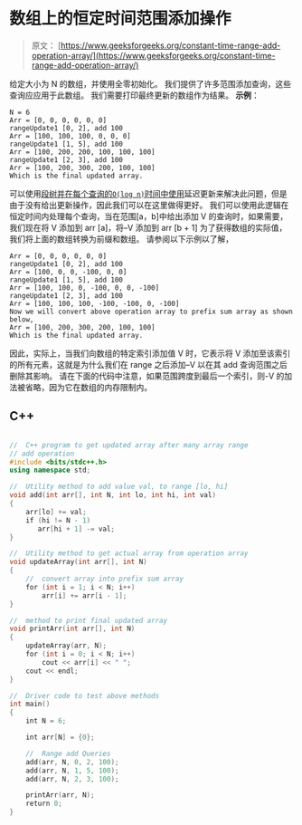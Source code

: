 # 数组上的恒定时间范围添加操作

> 原文： [https://www.geeksforgeeks.org/constant-time-range-add-operation-array/](https://www.geeksforgeeks.org/constant-time-range-add-operation-array/)

给定大小为 N 的数组，并使用全零初始化。 我们提供了许多范围添加查询，这些查询应应用于此数组。 我们需要打印最终更新的数组作为结果。
**示例**：

```
N = 6
Arr = [0, 0, 0, 0, 0, 0]
rangeUpdate1 [0, 2], add 100
Arr = [100, 100, 100, 0, 0, 0]
rangeUpdate1 [1, 5], add 100
Arr = [100, 200, 200, 100, 100, 100]
rangeUpdate1 [2, 3], add 100
Arr = [100, 200, 300, 200, 100, 100]
Which is the final updated array.

```



可以使用[段树并在每个查询的`O(log n)`时间中使用](https://www.geeksforgeeks.org/lazy-propagation-in-segment-tree/)延迟更新来解决此问题，但是由于没有给出更新操作，因此我们可以在这里做得更好。 我们可以使用此逻辑在恒定时间内处理每个查询，当在范围[a，b]中给出添加 V 的查询时，如果需要，我们现在将 V 添加到 arr [a]，将–V 添加到 arr [b + 1] 为了获得数组的实际值，我们将上面的数组转换为前缀和数组。 请参阅以下示例以了解，

```
Arr = [0, 0, 0, 0, 0, 0]
rangeUpdate1 [0, 2], add 100
Arr = [100, 0, 0, -100, 0, 0]
rangeUpdate1 [1, 5], add 100
Arr = [100, 100, 0, -100, 0, 0, -100]
rangeUpdate1 [2, 3], add 100
Arr = [100, 100, 100, -100, -100, 0, -100]    
Now we will convert above operation array to prefix sum array as shown below,
Arr = [100, 200, 300, 200, 100, 100]
Which is the final updated array.

```

因此，实际上，当我们向数组的特定索引添加值 V 时，它表示将 V 添加至该索引的所有元素，这就是为什么我们在 range 之后添加–V 以在其 add 查询范围之后删除其影响。
请在下面的代码中注意，如果范围跨度到最后一个索引，则-V 的加法被省略，因为它在数组的内存限制内。

## C++ 

```cpp

//  C++ program to get updated array after many array range 
// add operation 
#include <bits/stdc++.h> 
using namespace std; 

//  Utility method to add value val, to range [lo, hi] 
void add(int arr[], int N, int lo, int hi, int val) 
{ 
    arr[lo] += val; 
    if (hi != N - 1) 
       arr[hi + 1] -= val; 
} 

//  Utility method to get actual array from operation array 
void updateArray(int arr[], int N) 
{ 
    //  convert array into prefix sum array 
    for (int i = 1; i < N; i++) 
        arr[i] += arr[i - 1]; 
} 

//  method to print final updated array 
void printArr(int arr[], int N) 
{ 
    updateArray(arr, N); 
    for (int i = 0; i < N; i++) 
        cout << arr[i] << " "; 
    cout << endl; 
} 

//  Driver code to test above methods 
int main() 
{ 
    int N = 6; 

    int arr[N] = {0}; 

    //  Range add Queries 
    add(arr, N, 0, 2, 100); 
    add(arr, N, 1, 5, 100); 
    add(arr, N, 2, 3, 100); 

    printArr(arr, N); 
    return 0; 
} 

```